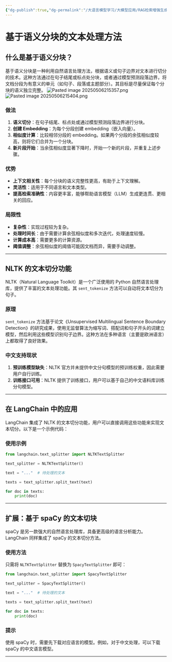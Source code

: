 ```yaml
---
{"dg-publish":true,"dg-permalink":"/大语言模型学习/大模型应用/RAG检索增强生成/基于语义分块","dg-home":false,"dg-description":"在此输入笔记的描述","dg-hide":false,"dg-hide-title":false,"dg-show-backlinks":true,"dg-show-local-graph":true,"dg-show-inline-title":true,"dg-pinned":false,"dg-passphrase":"在此输入访问密码","dg-enable-mathjax":false,"dg-enable-mermaid":false,"dg-enable-uml":false,"dg-note-icon":0,"dg-enable-dataview":false,"tags":["NLP"],"permalink":"/大语言模型学习/大模型应用/RAG检索增强生成/基于语义分块/","dgShowBacklinks":true,"dgShowLocalGraph":true,"dgShowInlineTitle":true,"dgPassFrontmatter":true,"noteIcon":0,"created":"2025-05-06T21:52:41.000+08:00","updated":"2025-05-07T15:21:33.000+08:00"}
---
```




# 基于语义分块的文本处理方法

## 什么是基于语义分块？
基于语义分块是一种利用自然语言处理方法，根据语义或句子边界对文本进行切分的技术。这种方法通过在句子结尾或标点处分块，或者通过模型预测段落边界，将文档分段为有意义的单元（如句子、段落或主题部分）。其目标是尽量保证每个分块的语义独立完整。
![Pasted image 20250506215357.png](/img/user/%E9%99%84%E4%BB%B6/Pasted%20image%2020250506215357.png)
![Pasted image 20250506215404.png](/img/user/%E9%99%84%E4%BB%B6/Pasted%20image%2020250506215404.png)

### 做法
1. **语义切分**：在句子结尾、标点处或通过模型预测段落边界进行分块。
2. **创建 Embedding**：为每个分段创建 embedding（嵌入向量）。
3. **相似度计算**：比较相邻分段的 embedding。如果两个分段的余弦相似度较高，则将它们合并为一个分块。
4. **新片段开始**：当余弦相似度显著下降时，开始一个新的片段，并重复上述步骤。


### 优势
- **上下文相关性**：每个分块的语义完整性更高，有助于上下文理解。
- **灵活性**：适用于不同语言和文本类型。
- **提高检索准确性**：内容更丰富，能够帮助语言模型（LLM）生成更连贯、更相关的回应。


### 局限性
- **复杂性**：实现过程较为复杂。
- **处理时间长**：由于需要计算余弦相似度和多次迭代，处理速度较慢。
- **计算成本高**：需要更多的计算资源。
- **阈值调整**：余弦相似度的阈值可能因文档而异，需要手动调整。

---


## NLTK 的文本切分功能
NLTK（Natural Language Toolkit）是一个广泛使用的 Python 自然语言处理库，提供了丰富的文本处理功能。其 `sent_tokenize` 方法可以自动将文本切分为句子。

### 原理
`sent_tokenize` 方法基于论文《Unsupervised Multilingual Sentence Boundary Detection》的研究成果，使用无监督算法为缩写词、搭配词和句子开头的词建立模型，然后利用这些模型识别句子边界。这种方法在多种语言（主要是欧洲语言）上都取得了良好效果。


### 中文支持现状
1. **预训练模型缺失**：NLTK 官方并未提供中文分句模型的预训练权重，因此需要用户自行训练。
2. **训练接口可用**：NLTK 提供了训练接口，用户可以基于自己的中文语料库训练分句模型。

---


## 在 LangChain 中的应用
LangChain 集成了 NLTK 的文本切分功能，用户可以直接调用这些功能来实现文本切分。以下是一个示例代码：

### 使用示例
```python
from langchain.text_splitter import NLTKTextSplitter

text_splitter = NLTKTextSplitter()

text = "..."  # 待处理的文本

texts = text_splitter.split_text(text)

for doc in texts:
    print(doc)
```

---


## 扩展：基于 spaCy 的文本切块
spaCy 是另一款强大的自然语言处理库，具备更高级的语言分析能力。LangChain 同样集成了 spaCy 的文本切分方法。

### 使用方法
只需将 `NLTKTextSplitter` 替换为 `SpacyTextSplitter` 即可：

```python
from langchain.text_splitter import SpacyTextSplitter

text_splitter = SpacyTextSplitter()

text = "..."  # 待处理的文本

texts = text_splitter.split_text(text)

for doc in texts:
    print(doc)
```


### 提示
使用 spaCy 时，需要先下载对应语言的模型。例如，对于中文处理，可以下载 spaCy 的中文语言模型。

---
